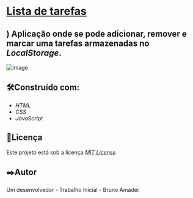 # [Lista de tarefas](https://listadetarefas-ftmb.netlify.app/)
)
 Aplicação onde se pode adicionar, remover e marcar uma tarefas armazenadas no _LocalStorage_.
 ---
 
![image](https://user-images.githubusercontent.com/110541376/211203329-c0fa7636-384c-4d94-a611-ebbb387c3f5c.png)

## 🛠️Construído com:
* _HTML_
* _CSS_
* _JavaScript_

## 📄Licença
Este projeto está sob a licença [_MIT License_](https://github.com/BrunoAmadei/pokedex/blob/main/LICENSE)

## ✒️Autor
Um desenvolvedor - Trabalho Inicial - Bruno Amadei
